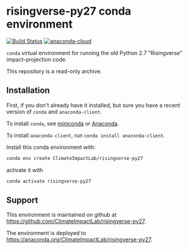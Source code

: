 # risingverse-py27 conda environment

[![Build Status](https://travis-ci.org/ClimateImpactLab/risingverse-py27.svg?branch=master)](https://travis-ci.org/ClimateImpactLab/risingverse-py27)
[![anaconda-cloud](https://anaconda.org/climateimpactlab/risingverse-py27/badges/version.svg)](https://anaconda.org/ClimateImpactLab/risingverse-py27)

`conda` virtual environment for running the old Python 2.7 "Risingverse" impact-projection code.

This repository is a read-only archive.

## Installation

First, if you don't already have it installed, but sure you have a recent version of `conda` and `anaconda-client`.

To install `conda`, see [miniconda](https://docs.conda.io/en/latest/miniconda.html) or [Anaconda](https://www.anaconda.com/distribution/).

To install `anaconda-client`, run `conda install anaconda-client`.

Install this conda environment with:

```bash
conda env create ClimateImpactLab/risingverse-py27
```

activate it with 

```bash
conda activate risingverse-py27
```

## Support

This environment is maintained on github at https://github.com/ClimateImpactLab/risingverse-py27.

The environment is deployed to https://anaconda.org/ClimateImpactLab/risingverse-py27.
